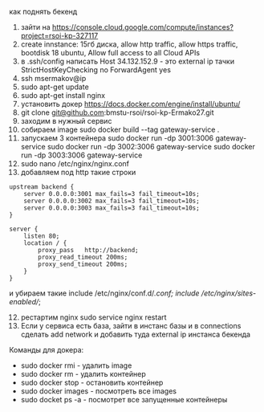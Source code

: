 как поднять бекенд
1) зайти на https://console.cloud.google.com/compute/instances?project=rsoi-kp-327117
2) create innstance: 15гб диска, allow http traffic, allow https traffic, bootdisk 18 ubuntu, Allow full access to all Cloud APIs
3) в .ssh/config написать
Host 34.132.152.9 - это external ip тачки
    StrictHostKeyChecking no
    ForwardAgent yes
4) ssh msermakov@ip
4) sudo apt-get update
5) sudo apt-get install nginx
5) установить докер https://docs.docker.com/engine/install/ubuntu/
6) git clone git@github.com:bmstu-rsoi/rsoi-kp-Ermako27.git
7) заходим в нужный сервис
8) собираем image sudo docker build --tag gateway-service .
9) запускаем 3 контейнера
    sudo docker run -dp 3001:3006 gateway-service
    sudo docker run -dp 3002:3006 gateway-service
    sudo docker run -dp 3003:3006 gateway-service
10) sudo nano /etc/nginx/nginx.conf
11) добавляем под http такие строки

```
upstream backend {
    server 0.0.0.0:3001 max_fails=3 fail_timeout=10s;
    server 0.0.0.0:3002 max_fails=3 fail_timeout=10s;
    server 0.0.0.0:3003 max_fails=3 fail_timeout=10s;
}

server {
    listen 80;
    location / {
        proxy_pass   http://backend;
        proxy_read_timeout 200ms;
        proxy_send_timeout 200ms;
    }
}
```

и убираем такие 
include /etc/nginx/conf.d/*.conf;
include /etc/nginx/sites-enabled/*;

12) рестартим nginx sudo service nginx restart
13) Если у сервиса есть база, зайти в инстанс базы и в connections сделать add network и добавить туда external ip инстанса бекенда


Команды для докера:
* sudo docker rmi - удалить image
* sudo docker rm - удалить контейнер
* sudo docker stop - остановить контейнер
* sudo docker images - посмотреть все images
* sudo docket ps -a - посмотрет все запущенные контейнеры
